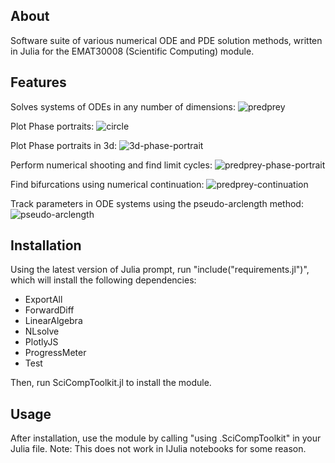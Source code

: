 ## About
Software suite of various numerical ODE and PDE solution methods, written in Julia for the EMAT30008 (Scientific Computing) module.

## Features
Solves systems of ODEs in any number of dimensions:
![predprey](https://user-images.githubusercontent.com/45373428/165288682-bee465b2-e36f-490a-94f6-33550da8ba8a.png)

Plot Phase portraits:
![circle](https://user-images.githubusercontent.com/45373428/165285013-301a8ac7-b54f-4640-9e83-f6ccecd44daa.png)

Plot Phase portraits in 3d:
![3d-phase-portrait](https://user-images.githubusercontent.com/45373428/165290092-86cdc8bf-c770-48a3-9372-eb9c5af81927.png)


Perform numerical shooting and find limit cycles:
![predprey-phase-portrait](https://user-images.githubusercontent.com/45373428/165290265-32cf3e97-cf6e-43ee-b30a-60cf14b7ba52.png)


Find bifurcations using numerical continuation:
![predprey-continuation](https://user-images.githubusercontent.com/45373428/165290587-2d1907aa-b736-4daa-9ae0-9a6d7a624048.png)


Track parameters in ODE systems using the pseudo-arclength method:
![pseudo-arclength](https://user-images.githubusercontent.com/45373428/165290301-f1d15bb2-08b6-4034-abd3-7f8a34978895.png)



## Installation
Using the latest version of Julia prompt, run "include("requirements.jl")", which will install the following dependencies:
* ExportAll
* ForwardDiff
* LinearAlgebra
* NLsolve
* PlotlyJS
* ProgressMeter
* Test

Then, run SciCompToolkit.jl to install the module.

## Usage
After installation, use the module by calling "using .SciCompToolkit" in your Julia file.
Note: This does not work in IJulia notebooks for some reason.



